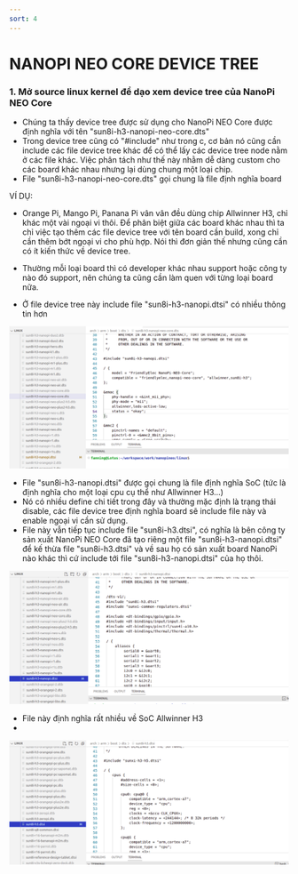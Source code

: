 ```yaml
---
sort: 4
---
```


# NANOPI NEO CORE DEVICE TREE


### 1. Mở source linux kernel để dạo xem device tree của NanoPi NEO Core


- Chúng ta thấy device tree được sử dụng cho NanoPi NEO Core được định nghĩa với tên "sun8i-h3-nanopi-neo-core.dts"
- Trong device tree cũng có "#include" như trong c, cơ bản nó cũng cần include các file device tree khác để có thể lấy các 
device tree node nằm ở các file khác. Việc phân tách như thế này nhằm dễ dàng custom cho các board khác nhau nhưng lại dùng 
chung một loại chip.
- File "sun8i-h3-nanopi-neo-core.dts" gọi chung là file định nghĩa board

VÍ DỤ:
- Orange Pi, Mango Pi, Panana Pi vân vân đều dùng chip Allwinner H3, chỉ khác một vài ngoại vi thôi. Để phân biệt giữa các
board khác nhau thì ta chỉ việc tạo thêm các file device tree với tên board cần build, xong chỉ cần thêm bớt ngoại vi cho phù
hợp. Nói thì đơn giản thế nhưng cũng cần có ít kiến thức về device tree.
- Thường mỗi loại board  thì có developer khác nhau support hoặc công ty nào đó support, nên chúng ta cũng cần làm quen với
từng loại  board nữa.


- Ở file device tree này include file "sun8i-h3-nanopi.dtsi" có nhiều thông tin hơn

![this screenshot](/images/nanopi-neo-core-device-tree-1.png)



- File "sun8i-h3-nanopi.dtsi" được gọi chung là file định nghĩa SoC (tức là định nghĩa cho một  loại cpu cụ thể như Allwinner H3...)
- Nó có nhiều define chi tiết trong đây và thường mặc định là trạng thái disable, các file device tree định nghĩa board sẽ include file
này và enable ngoại vi cần sử  dụng.
- File này vẫn tiếp tục include file "sun8i-h3.dtsi", có nghĩa là bên công ty sản xuất NanoPi NEO Core đã tạo riêng một file "sun8i-h3-nanopi.dtsi" để kế thừa file "sun8i-h3.dtsi" và về sau họ có sản xuất board NanoPi nào khác thì cứ include tới file "sun8i-h3-nanopi.dtsi"
của họ thôi.

![this screenshot](/images/nanopi-neo-core-device-tree-2.png)




- File này định nghĩa rất nhiều về SoC Allwinner H3
- 
![this screenshot](/images/nanopi-neo-core-device-tree-3.png)
